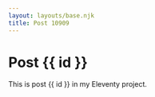 ```yaml
---
layout: layouts/base.njk
title: Post 10909
---
```


# Post {{ id }}

This is post {{ id }} in my Eleventy project.
